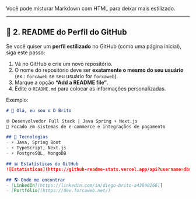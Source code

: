 
Você pode misturar Markdown com HTML para deixar mais estilizado.

---

## 🔹 2. README do Perfil do GitHub
Se você quiser um **perfil estilizado** no GitHub (como uma página inicial), siga este passo:

1. Vá no GitHub e crie um novo repositório.
2. O nome do repositório deve ser **exatamente o mesmo do seu usuário** (ex.: `forcaweb` se seu usuário for `forcaweb`).
3. Marque a opção **“Add a README file”**.
4. Edite o `README.md` para colocar as informações personalizadas.

Exemplo:

```markdown
# 👋 Olá, eu sou o D Brito  

🌐 Desenvolvedor Full Stack | Java Spring + Next.js  
📌 Focado em sistemas de e-commerce e integrações de pagamento  

## 🚀 Tecnologias
- ⚡ Java, Spring Boot
- ⚡ TypeScript, Next.js
- ⚡ PostgreSQL, MongoDB

## 📊 Estatísticas do GitHub
![Estatísticas](https://github-readme-stats.vercel.app/api?username=dbrito1992&show_icons=true&theme=tokyonight)

## 🌎 Onde me encontrar
- [LinkedIn](https://linkedin.com/in/diego-brito-a43690266)]
- [Portfólio](https://dev.forcaweb.net/)
